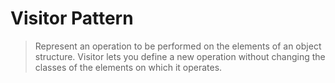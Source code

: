 # Visitor Pattern

> Represent an operation to be performed on the elements of an object structure.
> Visitor lets you define a new operation without changing the classes of the elements on which it operates.
